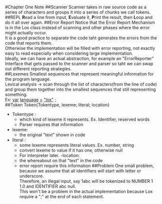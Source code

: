 #Chapter One Note
##Scanner
Scanner takes in raw source code as a series of characters and groups it into a series of chunks we call tokens.
##REPL
**R**ead a line from input, **E**valuate it, **P**rint the result, then **L**oop and do it all over again. 
##Error Report
Notice that the Error Report Mechanism is in the Lox class instead of scanning and other phases where the error might actually occur.<br>
It is a good practice to separate the code taht generates the errors from the code that reports them.<br>
Otherwise the implementation will be filled with error reporting, not exactly easy to read especially when considering large implementation.<br>
Ideally, we can have an actual abstraction, for example an "ErrorReporter" Interface that gets passed to the scanner and parser so taht we can swap out different reporting strategies.<br>
##Lexemes
Smallest sequences that represent meaningful information for the program language.<br>
Lexical analysis -> scan through the list of characters(from the line of code) and group them together into the smallest sequences that still representing something.<br>
Ex: <ins>var</ins> <ins>language</ins> <ins>=</ins> <ins>"lox"</ins> <ins>;</ins><br>
##Token
Token{Tokentype, lexeme; literal; location}<br>
- Tokentype : 
  - which kind of lexeme it represents. Ex. Identifier, reserved words
  - Parser requires that information
- lexeme: 
  - the original "text" shown in code
- literal : 
  - some lexeme represents literal values. Ex. number, string
  - convert lexeme to value if it has one, otherwise null
  - For interpreter later.
-location: 
  - the whereabout on that "text" in the code
  - error report require this information
##Problem
One small problem, because we assume that all identifiers will start with letter or underscore.<br>
Therefore, an illegal input, say 1abc will be tokenized to NUMBER 1 1.0 and IDENTIFIER abc null.<br>
This won't be a problem in the actual implementation because Lox require a ";" at the end of each statement.  